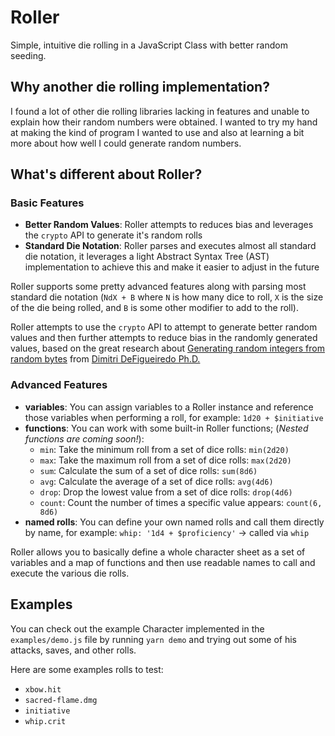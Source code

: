 # Roller

Simple, intuitive die rolling in a JavaScript Class with better random seeding.

## Why another die rolling implementation?

I found a lot of other die rolling libraries lacking in features and unable to
explain how their random numbers were obtained. I wanted to try my hand at making
the kind of program I wanted to use and also at learning a bit more about how
well I could generate random numbers.

## What's different about Roller?

### Basic Features

- **Better Random Values**: Roller attempts to reduces bias and leverages the
`crypto` API to generate it's random rolls
- **Standard Die Notation**: Roller parses and executes almost all standard die
notation, it leverages a light Abstract Syntax Tree (AST) implementation to achieve
this and make it easier to adjust in the future

Roller supports some pretty advanced features along with parsing most standard
die notation (`NdX + B` where `N` is how many dice to roll, `X` is the size of
the die being rolled, and `B` is some other modifier to add to the roll).

Roller attempts to use the `crypto` API to attempt to generate better random
values and then further attempts to reduce bias in the randomly generated values,
based on the great research about
[Generating random integers from random bytes](http://dimitri.xyz/random-ints-from-random-bits/)
from [Dimitri DeFigueiredo Ph.D.](http://dimitri.xyz/about/)

### Advanced Features

- **variables**: You can assign variables to a Roller instance and reference those
variables when performing a roll, for example: `1d20 + $initiative`
- **functions**: You can work with some built-in Roller functions; (*Nested
functions are coming soon!*):
  - `min`: Take the minimum roll from a set of dice rolls: `min(2d20)`
  - `max`: Take the maximum roll from a set of dice rolls: `max(2d20)`
  - `sum`: Calculate the sum of a set of dice rolls: `sum(8d6)`
  - `avg`: Calculate the average of a set of dice rolls: `avg(4d6)`
  - `drop`: Drop the lowest value from a set of dice rolls: `drop(4d6)`
  - `count`: Count the number of times a specific value appears: `count(6, 8d6)`
- **named rolls**: You can define your own named rolls and call them directly
by name,  for example: `whip: '1d4 + $proficiency'` -> called via `whip`

Roller allows you to basically define a whole character sheet as a set of variables
and a map of functions and then use readable names to call and execute the various
die rolls.

## Examples

You can check out the example Character implemented in the `examples/demo.js` file
by running `yarn demo` and trying out some of his attacks, saves, and other rolls.

Here are some examples rolls to test:
- `xbow.hit`
- `sacred-flame.dmg`
- `initiative`
- `whip.crit`
